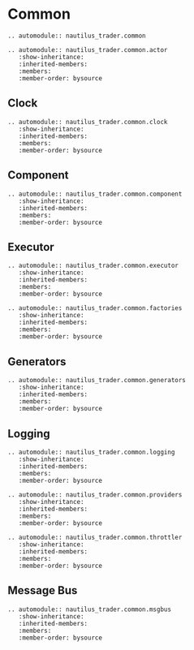# Common

```{eval-rst}
.. automodule:: nautilus_trader.common
```

```{eval-rst}
.. automodule:: nautilus_trader.common.actor
   :show-inheritance:
   :inherited-members:
   :members:
   :member-order: bysource
```

## Clock

```{eval-rst}
.. automodule:: nautilus_trader.common.clock
   :show-inheritance:
   :inherited-members:
   :members:
   :member-order: bysource
```

## Component

```{eval-rst}
.. automodule:: nautilus_trader.common.component
   :show-inheritance:
   :inherited-members:
   :members:
   :member-order: bysource
```

## Executor

```{eval-rst}
.. automodule:: nautilus_trader.common.executor
   :show-inheritance:
   :inherited-members:
   :members:
   :member-order: bysource
```

```{eval-rst}
.. automodule:: nautilus_trader.common.factories
   :show-inheritance:
   :inherited-members:
   :members:
   :member-order: bysource
```

## Generators

```{eval-rst}
.. automodule:: nautilus_trader.common.generators
   :show-inheritance:
   :inherited-members:
   :members:
   :member-order: bysource
```

## Logging

```{eval-rst}
.. automodule:: nautilus_trader.common.logging
   :show-inheritance:
   :inherited-members:
   :members:
   :member-order: bysource
```

```{eval-rst}
.. automodule:: nautilus_trader.common.providers
   :show-inheritance:
   :inherited-members:
   :members:
   :member-order: bysource
```

```{eval-rst}
.. automodule:: nautilus_trader.common.throttler
   :show-inheritance:
   :inherited-members:
   :members:
   :member-order: bysource
```

## Message Bus
```{eval-rst}
.. automodule:: nautilus_trader.common.msgbus
   :show-inheritance:
   :inherited-members:
   :members:
   :member-order: bysource
```
